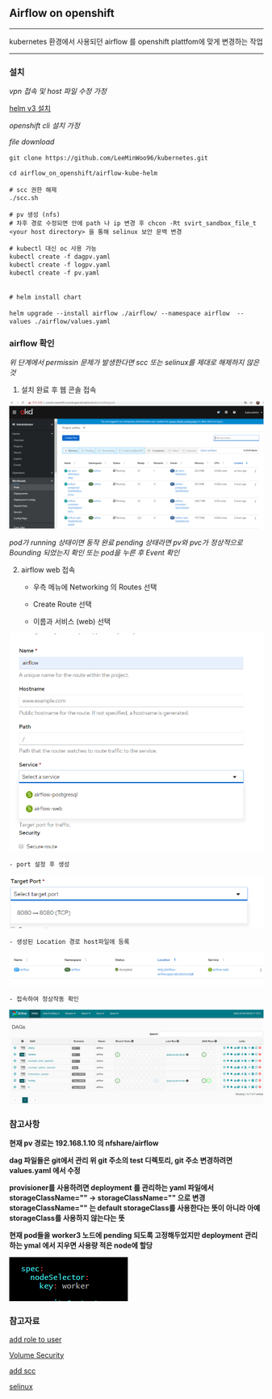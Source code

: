 ## Airflow on openshift 

---

kubernetes 환경에서 사용되던 airflow 를 openshift plattfom에 맞게 변경하는 작업

---

### 설치

*vpn 접속 및 host 파일 수정 가정*

[helm v3 설치](https://velog.io/@rudasoft/Helm-%EC%84%A4%EC%B9%98-m0k3y75ock)

*openshift cli 설치 가정*

*file download*

`git clone https://github.com/LeeMinWoo96/kubernetes.git`

```
cd airflow_on_openshift/airflow-kube-helm

# scc 권한 해제
./scc.sh

# pv 생성 (nfs) 
# 차후 경로 수정되면 안에 path 나 ip 변경 후 chcon -Rt svirt_sandbox_file_t <your host directory> 을 통해 selinux 보안 문백 변경

# kubectl 대신 oc 사용 가능 
kubectl create -f dagpv.yaml
kubectl create -f logpv.yaml
kubectl create -f pv.yaml


# helm install chart

helm upgrade --install airflow ./airflow/ --namespace airflow  --values ./airflow/values.yaml

```

### airflow 확인

*위 단계에서 permissin 문제가 발생한다면 scc 또는 selinux를 제대로 해제하지 않은것*

1. 설치 완료 후 웹 콘솔 접속

![](./img/view.PNG)

*pod가 running 상태이면 동작 완료 pending 상태라면 pv와 pvc가 정상적으로 Bounding 되었는지 확인 또는 pod을 누른 후 Event 확인*

2. airflow web 접속 
    
    - 우측 메뉴에 Networking 의 Routes 선택
    
    - Create Route 선택
    
    - 이름과 서비스 (web) 선택
    
![](./img/route.PNG)

    - port 설정 후 생성
    
![](./img/route2.PNG)

    - 생성된 Location 경로 host파일에 등록
    
![](./img/route3.PNG)
    
    - 접속하여 정상작동 확인
    
![](./img/ui.PNG)
    
### 참고사항

**현재 pv 경로는 192.168.1.10 의 nfshare/airflow**

**dag 파일들은 git에서 관리 위 git 주소의 test 디렉토리, git 주소 변경하려면 values.yaml 에서 수정**

**provisioner를 사용하려면 deployment 를 관리하는 yaml 파일에서 storageClassName="" -> storageClassName="<provisioner name>" 으로 변경 storageClassName="" 는 default storageClass를 사용한다는 뜻이 아니라 아예 storageClass를 사용하지 않는다는 뜻**
    
**현재 pod들을 worker3 노드에 pending 되도록 고정해두었지만 deployment 관리하는 ymal 에서 지우면 사용량 적은 node에 할당**

![](./img/node.PNG)
    





### 참고자료

[add role to user](https://docs.openshift.com/container-platform/3.9/admin_guide/manage_rbac.html#admin-guide-manage-rbac)

[Volume Security](https://docs.openshift.com/container-platform/3.5/install_config/persistent_storage/pod_security_context.html)

[add scc](https://docs.openshift.com/enterprise/3.1/admin_guide/manage_scc.html)

[selinux](https://docs.openshift.com/container-platform/3.10/install_config/configuring_local.html)